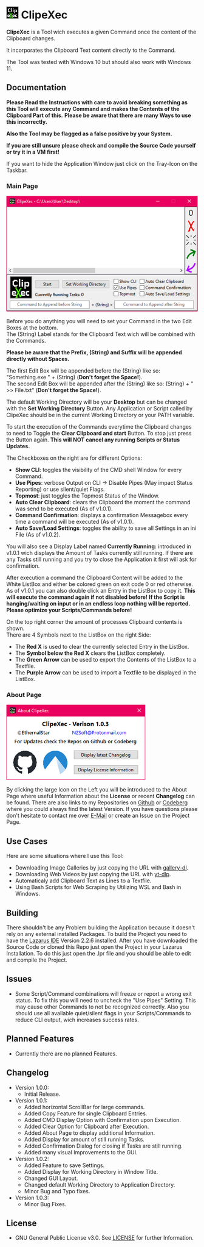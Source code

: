 # ![Logo](./Icon.png?raw=true) ClipeXec

**ClipeXec** is a Tool wich executes a given Command once the content of the Clipboard changes.

It incorporates the Clipboard Text content directly to the Command.

The Tool was tested with Windows 10 but should also work with Windows 11.

## Documentation

**Please Read the Instructions with care to avoid breaking something as this Tool will execute any Command and makes the Contents of the Clipboard Part of this.**
**Please be aware that there are many Ways to use this incorrectly.**

**Also the Tool may be flagged as a false positive by your System.**

**If you are still unsure please check and compile the Source Code yourself or try it in a VM first!**

If you want to hide the Application Window just click on the Tray-Icon on the Taskbar.

### Main Page

![Main Page Screenshot](./Images/ClipeXec%2001.png?raw=true)

Before you do anything you will need to set your Command in the two Edit Boxes at the bottom.  
The (String) Label stands for the Clipboard Text wich will be combined with the Commands.

**Please be aware that the Prefix, (String) and Suffix will be appended directly without Spaces.**

The first Edit Box will be appended before the (String) like so: "Something.exe " + (String) (**Don't forget the Space!**).  
The second Edit Box will be appended after the (String) like so: (String) + " >> File.txt" (**Don't forget the Space!**).

The default Working Directory will be your **Desktop** but can be changed with the **Set Working Directory** Button.
Any Application or Script called by ClipeXec should be in the current Working Directory or your PATH variable.

To start the execution of the Commands everytime the Clipboard changes to need to Toggle the **Clear Clipboard and start** Button.
To stop just press the Button again. **This will NOT cancel any running Scripts or Status Updates.**

The Checkboxes on the right are for different Options:
* **Show CLI**: toggles the visibility of the CMD shell Window for every Command.
* **Use Pipes**: verbose Output on CLI -> Disable Pipes (May impact Status Reporting) or use silent/quiet Flags.
* **Topmost**: just toggles the Topmost Status of the Window.
* **Auto Clear Clipboard**: clears the Clipboard the moment the command was send to be executed (As of v1.0.1).
* **Command Confirmation**: displays a confirmation Messagebox every time a command will be executed (As of v1.0.1).
* **Auto Save/Load Settings**: toggles the ability to save all Settings in an ini File (As of v1.0.2).  

You will also see a Display Label named **Currently Running:** introduced in v1.0.1 wich displays the Amount of Tasks currently still running.
If there are any Tasks still running and you try to close the Application it first will ask for confirmation.

After execution a command the Clipboard Content will be added to the White ListBox and either be colored green on exit code 0 or red otherwise.
As of v1.0.1 you can also double click an Entry in the ListBox to copy it. **This will execute the command again if not disabled before!**
**If the Script is hanging/waiting on input or in an endless loop nothing will be reported. Please optimize your Scripts/Commands before!**

On the top right corner the amount of processes Clipboard contents is shown.  
There are 4 Symbols next to the ListBox on the right Side:

* The **Red X** is used to clear the currently selected Entry in the ListBox.
* The **Symbol below the Red X** clears the ListBox completely.
* The **Green Arrow** can be used to export the Contents of the ListBox to a Textfile.
* The **Purple Arrow** can be used to import a Textfile to be displayed in the ListBox.

### About Page

![About Page Screenshot](./Images/ClipeXec%2002.png?raw=true)

By clicking the large Icon on the Left you will be introduced to the About Page where useful Information about the **License** or recent **Changelog** can be found.
There are also links to my Repositories on [Github](https://github.com/EthernalStar) or [Codeberg](https://codeberg.org/EthernalStar) where you could always find the latest Version.
If you have questions please don't hesitate to contact me over [E-Mail](mailto:NZSoft@Protonmail.com) or create an Issue on the Project Page.

## Use Cases

Here are some situations where I use this Tool:

* Downloading Image Galleries by just copying the URL with [gallery-dl](https://github.com/mikf/gallery-dl).
* Downloading Web Videos by just copying the URL with [yt-dlp](https://github.com/yt-dlp/yt-dlp).
* Automaticaly add Clipboard Text as Lines to a Textfile.
* Using Bash Scripts for Web Scraping by Utilizing WSL and Bash in Windows.

## Building

There shouldn't be any Problem building the Application because it doesn't rely on any external installed Packages.
To build the Project you need to have the [Lazarus IDE](https://www.lazarus-ide.org/) Version 2.2.6 installed.
After you have downloaded the Source Code or cloned this Repo just open the Project in your Lazarus Installation.
To do this just open the .lpr file and you should be able to edit and compile the Project.

## Issues

* Some Script/Command combinations will freeze or report a wrong exit status.
To fix this you will need to uncheck the "Use Pipes" Setting. This may cause other Commands to not be recognized correctly.
Also you should use all available quiet/silent flags in your Scripts/Commands to reduce CLI output, wich increases success rates.

## Planned Features

* Currently there are no planned Features.

## Changelog

* Version 1.0.0:
  * Initial Release.
* Version 1.0.1:
  * Added horizontal ScrollBar for large commands.
  * Added Copy Feature for single Clipboard Entries.
  * Added CMD Display Option with Confirmation upon Execution.
  * Added Clear Option for Clipboard after Execution.
  * Added About Page to display additional Information.
  * Added Display for amount of still running Tasks.
  * Added Confirmation Dialog for closing if Tasks are still running.
  * Added many visual Improvements to the GUI.
* Version 1.0.2:
  * Added Feature to save Settings.
  * Added Display for Working Directory in Window Title.
  * Changed GUI Layout.
  * Changed default Working Directory to Application Directory.
  * Minor Bug and Typo fixes.
* Version 1.0.3:
  * Minor Bug Fixes.

## License

* GNU General Public License v3.0. See [LICENSE](./LICENSE) for further Information.